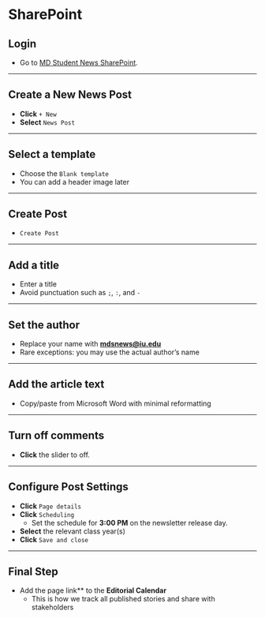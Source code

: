 # SharePoint

## Login  

- Go to [MD Student News SharePoint](https://indiana.sharepoint.com/sites/MedNet-MDSN).  

---

## Create a New News Post  

- **Click** `+ New`  
- **Select** `News Post`

---

## Select a template

- Choose the `Blank template`  
- You can add a header image later  

---

## Create Post

- `Create Post`

---

## Add a title

- Enter a title
- Avoid punctuation such as `;`, `:`, and `-`  

---

## Set the author  

- Replace your name with **<mdsnews@iu.edu>**  
- Rare exceptions: you may use the actual author’s name  

---

## Add the article text  

- Copy/paste from Microsoft Word with minimal reformatting  

---

## Turn off comments

- **Click** the slider to off.

---

## Configure Post Settings

- **Click** `Page details`  
- **Click** `Scheduling`  
  - Set the schedule for **3:00 PM** on the newsletter release day.  
- **Select** the relevant class year(s)  
- **Click** `Save and close`  

---

## Final Step  

- Add the page link** to the **Editorial Calendar**  
  - This is how we track all published stories and share with stakeholders  
